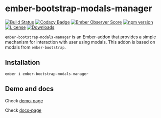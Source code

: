 # ember-bootstrap-modals-manager

[![Build Status](https://travis-ci.org/onechiporenko/ember-bootstrap-modals-manager.svg?branch=master)](https://travis-ci.org/onechiporenko/ember-bootstrap-modals-manager)
[![Codacy Badge](https://www.codacy.com/project/badge/062ef689838e43dfa46eecd1f74f22af)](https://www.codacy.com/app/cv_github/ember-bootstrap-modals-manager)
[![Ember Observer Score](https://emberobserver.com/badges/ember-bootstrap-modals-manager.svg)](https://emberobserver.com/addons/ember-bootstrap-modals-manager)
[![npm version](https://badge.fury.io/js/ember-bootstrap-modals-manager.png)](http://badge.fury.io/js/ember-bootstrap-modals-manager)
[![License](http://img.shields.io/:license-mit-blue.svg)](http://doge.mit-license.org)
[![Downloads](http://img.shields.io/npm/dm/ember-bootstrap-modals-manager.svg)](https://www.npmjs.com/package/ember-bootstrap-modals-manager)

`ember-bootstrap-modals-manager` is an Ember-addon that provides a simple mechanism for interaction with user using modals. This addon is based on modals from `ember-bootstrap`.

## Installation

`ember i ember-bootstrap-modals-manager`

## Demo and docs

Check [demo-page](https://onechiporenko.github.io/ember-bootstrap-modals-manager/latest/demo)

Check [docs-page](https://onechiporenko.github.io/ember-bootstrap-modals-manager)
